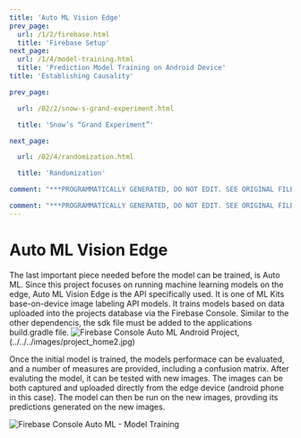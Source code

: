 ```yaml
---
title: 'Auto ML Vision Edge'
prev_page:
  url: /1/2/firebase.html
  title: 'Firebase Setup'
next_page:
  url: /1/4/model-training.html
  title: 'Prediction Model Training on Android Device'
title: 'Establishing Causality'

prev_page:

  url: /02/2/snow-s-grand-experiment.html

  title: 'Snow’s “Grand Experiment”'

next_page:

  url: /02/4/randomization.html

  title: 'Randomization'

comment: "***PROGRAMMATICALLY GENERATED, DO NOT EDIT. SEE ORIGINAL FILES IN /content***"

comment: "***PROGRAMMATICALLY GENERATED, DO NOT EDIT. SEE ORIGINAL FILES IN /content***"
---
```

Auto ML Vision Edge 
====================

The last important piece needed before the model can be trained, is Auto ML. 
Since this project focuses on running machine learning models on the edge, 
Auto ML Vision Edge is the API specifically used. It is one of ML Kits base-on-device
image labeling API models. It trains models based on data uploaded into the projects
database via the Firebase Console. Similar to the other dependencis, the sdk file 
must be added to the applications build.gradle file. 
![Firebase Console Auto ML Android Project](../../../images/project_home.jpg), 
(../../../images/project_home2.jpg)

Once the initial model is trained, the models performace can be evaluated, 
and a number of measures are provided, including a confusion matrix. 
After evaluting the model, it can be tested with new images. The images can be both captured 
and uploaded directly from the edge device (android phone in this case). The model can then 
be run on the new images, provding its predictions generated on the new images.

![Firebase Console Auto ML - Model Training](../../../images/confusion-matrix.jpg)



